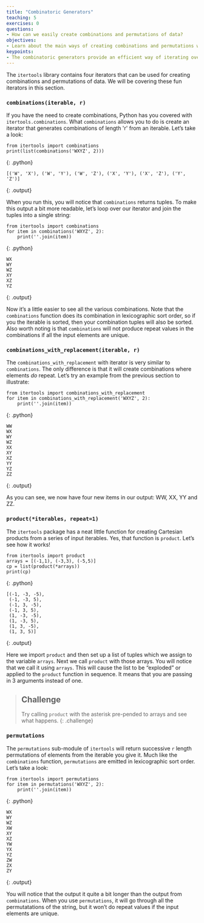 ```yaml
---
title: "Combinatoric Generators"
teaching: 5
exercises: 0
questions:
- How can we easily create combinations and permutations of data?
objectives:
- Learn about the main ways of creating combinations and permutations with `itertools`.
keypoints:
- The combinatoric generators provide an efficient way of iterating over combinations and permutations of data.
---
```

The `itertools` library contains four iterators that can be used for creating combinations and permutations of data. 
We will be covering these fun iterators in this section.

### `combinations(iterable, r)`

If you have the need to create combinations, Python has you covered with `itertools.combinations`. What `combinations` allows 
you to do is create an iterator that generates combinations of length 'r' from an iterable. Let’s take a look:

~~~
from itertools import combinations
print(list(combinations('WXYZ', 2)))
~~~
{: .python}

~~~
[('W', 'X'), ('W', 'Y'), ('W', 'Z'), ('X', 'Y'), ('X', 'Z'), ('Y', 'Z')]
~~~
{: .output}

When you run this, you will notice that `combinations` returns tuples. To make this output a bit more readable, let’s 
loop over our iterator and join the tuples into a single string:

~~~
from itertools import combinations
for item in combinations('WXYZ', 2):
    print(''.join(item))
~~~
{: .python}

~~~
WX
WY
WZ
XY
XZ
YZ
~~~
{: .output}

Now it’s a little easier to see all the various combinations. Note that the `combinations` function does its 
combination in lexicographic sort order, so if you the iterable is sorted, then your combination tuples will 
also be sorted. Also worth noting is that `combinations` will not produce repeat values in the combinations 
if all the input elements are unique.

### `combinations_with_replacement(iterable, r)`

The `combinations_with_replacement` with iterator is very similar to `combinations`. The only difference is that it 
will create combinations where elements *do* repeat. Let’s try an example from the previous section to illustrate:

~~~
from itertools import combinations_with_replacement
for item in combinations_with_replacement('WXYZ', 2):
    print(''.join(item))
~~~
{: .python}

~~~
WW
WX
WY
WZ
XX
XY
XZ
YY
YZ
ZZ
~~~
{: .output}

As you can see, we now have four new items in our output: WW, XX, YY and ZZ.

### `product(*iterables, repeat=1)`

The `itertools` package has a neat little function for creating Cartesian products from a series of input iterables. 
Yes, that function is `product`. Let’s see how it works!

~~~
from itertools import product
arrays = [(-1,1), (-3,3), (-5,5)]
cp = list(product(*arrays))
print(cp)
~~~
{: .python}

~~~
[(-1, -3, -5),
 (-1, -3, 5),
 (-1, 3, -5),
 (-1, 3, 5),
 (1, -3, -5),
 (1, -3, 5),
 (1, 3, -5),
 (1, 3, 5)]
~~~
{: .output}

Here we import `product` and then set up a list of tuples which we assign to the variable `arrays`. Next we call `product`
with those arrays. You will notice that we call it using `arrays`. This will cause the list to be “exploded” or applied 
to the `product` function in sequence. It means that you are passing in 3 arguments instead of one. 

> ## Challenge
> Try calling `product` with the asterisk pre-pended to arrays and see what happens.
{: .challenge}

### `permutations`

The `permutations` sub-module of `itertools` will return successive `r` length permutations of elements from the 
iterable you give it. Much like the `combinations` function, `permutations` are emitted in lexicographic sort order. 
Let’s take a look:

~~~
from itertools import permutations
for item in permutations('WXYZ', 2):
    print(''.join(item))
~~~
{: .python}

~~~
WX
WY
WZ
XW
XY
XZ
YW
YX
YZ
ZW
ZX
ZY
~~~
{: .output}

You will notice that the output it quite a bit longer than the output from `combinations`. When you use `permutations`, 
it will go through all the permutatations of the string, but it won’t do repeat values if the input elements are unique.

